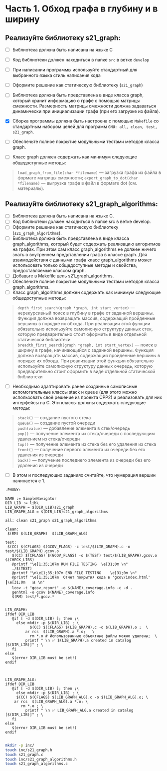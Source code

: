 # Часть 1. Обход графа в глубину и в ширину
## Реализуйте библиотеку s21_graph:

- [ ] Библиотека должна быть написана на языке C    
- [ ] Код библиотеки должен находиться в папке `src` в ветке `develop`    
- [ ] При написании программы используйте стандартный для выбранного языка стиль написания кода 
- [ ]  Оформите решение как статическую библиотеку (`s21_graph`)
      
- [ ] Библиотека должна быть представлена в виде класса graph, который хранит информацию о графе с помощью матрицы смежности. Размерность матрицы смежности должна задаваться динамически при инициализации графа (при его загрузке из файла).
- [x] Сборка программы должна быть настроена с помощью `Makefile` со стандартным набором целей для программ `GNU: all, clean, test, s21_graph`.
- [ ] Обеспечьте полное покрытие модульными тестами методов класса graph.
- [ ] Класс graph должен содержать как минимум следующие общедоступные методы:
> `load_graph_from_file(char *filename)` — загрузка графа из файла в формате матрицы смежности;
> `export_graph_to_dot(char *filename)` — выгрузка графа в файл в формате dot (см. материалы).

## Реализуйте библиотеку s21_graph_algorithms:

- [ ] Библиотека должна быть написана на языке C.
- [ ] Код библиотеки должен находиться в папке src в ветке develop.
- [ ] Оформите решение как статическую библиотеку (`s21_graph_algorithms`).
- [ ] Библиотека должна быть представлена в виде класса graph_algorithms, который будет содержать реализацию алгоритмов на графах. При этом сам класс graph_algorithms не должен ничего знать о внутреннем представлении графа в классе graph. Для взаимодействия с данными графа класс graph_algorithms может использовать только общедоступные методы и свойства, предоставляемые классом graph.
- [ ] Добавьте в Makefile цель s21_graph_algorithms.
- [ ] Обеспечьте полное покрытие модульными тестами методов класса graph_algorithms.
- [ ] Класс graph_algorithms должен содержать как минимум следующие общедоступные методы:
> `depth_first_search(graph *graph, int start_vertex)` — нерекурсивный поиск в глубину в графе от заданной вершины. Функция должна возвращать массив, содержащий пройденные вершины в порядке их обхода. При реализации этой функции обязательно используйте самописную структуру данных стек, которую предварительно стоит оформить в виде отдельной статической библиотеки  
> `breadth_first_search(graph *graph, int start_vertex)` — поиск в ширину в графе, начинающийся с заданной вершины. Функция должна возвращать массив, содержащий пройденные вершины в порядке их обхода. При реализации этой функции обязательно используйте самописную структуру данных очередь, которую предварительно стоит оформить в виде отдельной статической библиотеки  
- [ ] Необходимо адаптировать ранее созданные самописные вспомогательные классы stack и queue (для этого можно использовать своё решение из проекта CPP2) и реализовать для них интерфейсы на C. Эти классы должны содержать следующие методы:
> `stack()` — создание пустого стека  
> `queue()` — создание пустой очереди  
> `push(value)` — добавление элемента в стек/очередь  
> `pop()` — получение элемента из стека/очереди с последующим удалением из стека/очереди  
> `top()` — получение элемента из стека без его удаления из стека  
> `front()` — получение первого элемента из очереди без его удаления из очереди  
> `back()` — получение последнего элемента из очереди без его удаления из очереди  
- [ ] В этом и последующих заданиях считайте, что нумерация вершин начинается с 1.

 ```make
.PHONY: 

NAME := SimpleNavigator
DIR_LIB := lib\
LIB_GRAPH = $(DIR_LIB)s21_graph
LIB_GRAPH_ALG = $(DIR_LIB)s21_graph_algorithms

all: clean s21_graph s21_graph_algorithms

clean:
  $(RM) $(LIB_GRAPH)  $(LIB_GRAPH_ALG)

test: 
  $(CC) $(CFLAGS) $(GCOV_FLAGS) -c test/$(LIB_GRAPH).c -o  test/$(LIB_GRAPH).gcov.o
	$(CC) $(CFLAGS) $(GCOV_FLAGS) -o $(TEST) test/$(LIB_GRAPH).gcov.o   $(CHECK_LIBS)
	@printf "\e[1;35;107m RUN FILE TESTING  \e[31;0m \n"
	./$(TEST)
	@printf "\n\e[1;35;107m END FILE TESTING    \e[31;0m \n"
	@printf "\e[1;35;107m  Отчет покрытия кода в 'gcov/index.html' ┃\e[31;0m   📊 \n"
	lcov -t "gcov_report" -o $(NAME)_coverage.info -c -d .
	genhtml -o gcov $(NAME)_coverage.info
	$(RM) test/*.gcov.*


LIB_GRAPH:
ifdef DIR_LIB
	@if [ -d $(DIR_LIB) ]; then ;\
	  else mkdir -p $(DIR_LIB) ; \
	        $(CC) $(CFLAGS) $(LIB_GRAPH).c -o $(LIB_GRAPH).o ; 	\
          ar rcs  $(LIB_GRAPH).a *.o; 	\
	        rm *.o # Использованные объектные файлы можно удалены; 	\
          printf " \n ✅ $(LIB_GRAPH).a created in catalog [$(DIR_LIB)]" ; \
	fi
else
	$(error DIR_LIB must be set!)
endif
  
  

LIB_GRAPH_ALG:
ifdef DIR_LIB
	@if [ -d $(DIR_LIB) ]; then ;\
	  else mkdir -p $(DIR_LIB) ; \
	  $(CC) $(CFLAGS) $(LIB_GRAPH_ALG).c -o $(LIB_GRAPH_ALG).o; \
     ar rcs  $(LIB_GRAPH_ALG).a *.o; \
	    rm *.o ; \
          printf " \n ✅ LIB_GRAPH_ALG.a created in catalog [$(DIR_LIB)]" ; \
	fi
else
	$(error DIR_LIB must be set!)
endif


```
```bash
mkdir -p inc/
touch inc/s21_graph.h
touch s21_graph.c
touch inc/s21_graph_algorithms.h
touch s21_graph_algorithms.c
```
